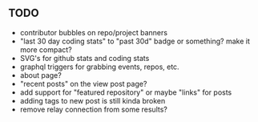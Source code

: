 ## TODO

- contributor bubbles on repo/project banners
- "last 30 day coding stats" to "past 30d" badge or something? make it more compact?
- SVG's for github stats and coding stats
- graphql triggers for grabbing events, repos, etc.
- about page?
- "recent posts" on the view post page?
- add support for "featured repository" or maybe "links" for posts
- adding tags to new post is still kinda broken
- remove relay connection from some results?
